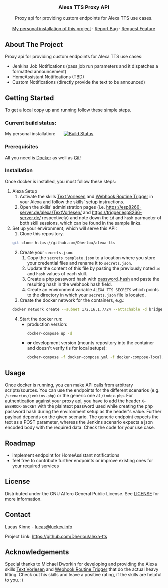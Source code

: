 <p align="center">
  <h3 align="center">Alexa TTS Proxy API</h3>

  <p align="center">
    Proxy api for providing custom endpoints for Alexa TTS use cases.
    <br />
    <br />
    <a href="https://www.luckev.info/alexa-tts">My personal installation of this project</a>
    ·
    <a href="https://github.com/Dherlou/alexa-tts/issues">Report Bug</a>
    ·
    <a href="https://github.com/Dherlou/alexa-tts/issues">Request Feature</a>
  </p>
</p>



<!-- ABOUT THE PROJECT -->
## About The Project

Proxy api for providing custom endpoints for Alexa TTS use cases:
- Jenkins Job Notifications (pass job run parameters and it dispatches a formatted announcement)
- HomeAssistant Notifications (TBD)
- Custom Notifications (directly provide the text to be announced)



<!-- GETTING STARTED -->
## Getting Started

To get a local copy up and running follow these simple steps.

### Current build status:
My personal installation:&nbsp;&nbsp;&nbsp;&nbsp;&nbsp;&nbsp;&nbsp;[![Build Status](https://luckev.info/jenkins/buildStatus/icon?job=Projects%2FAlexaTTS%2FBuild%2BDeploy)](https://luckev.info/jenkins/job/Projects/job/AlexaTTS/job/Build+Deploy/)

### Prerequisites

All you need is [Docker](https://www.docker.com/) as well as [Git](https://git-scm.com/)!

### Installation

Once docker is installed, you must follow these steps:

1. Alexa Setup
   1. Activate the skills [Text Vorlesen](https://www.amazon.de/Michael-Dworkin-Text-vorlesen/dp/B09MW253S4) and [Webhook Routine Trigger](https://www.amazon.de/Michael-Dworkin-Webhook-Routine-Trigger/dp/B09RGPYHLL) in your Alexa and follow the skills' setup instructions.
   2. Open the skills' administration pages (i.e. https://esp8266-server.de/alexa/TextVorlesen/ and https://trigger.esp8266-server.de/ respectively) and note down the `id` and `hash` parmaeter of both skill sessions, which can be found in the sample links.
2. Set up your environment, which will serve this API:
   1. Clone this repository.
    ```sh
    git clone https://github.com/Dherlou/alexa-tts
    ```
   2. Create your `secrets.json`:
      1. Copy the `secrets.template.json` to a location where you store your credential files and rename it to `secrets.json`.
      2. Update the content of this file by pasting the previously noted `id` and `hash` values of each skill.
      3. Create a php password hash with [password_hash](https://www.php.net/manual/en/function.password-hash.php) and paste the resulting hash in the webhook hash field.
      4. Create an environment variable `ALEXA_TTS_SECRETS` which points to the directory in which your `secrets.json` file is located.
   3. Create the docker network for the containers, e.g.:
    ```sh
    docker network create --subnet 172.16.1.7/24 --attachable -d bridge jenkins
    ```
   4. Start the docker run:
      * production version:
        ```sh
        docker-compose up -d
        ```
      * **or** development version (mounts repository into the container and doesn't verify tls for local setups):
        ```sh
        docker-compose -f docker-compose.yml -f docker-compose-local.yml up -d
        ```


<!-- USAGE EXAMPLES -->
## Usage

Once docker is running, you can make API calls from arbitrary scripts/sources.
You can use the endpoints for the different scenarios (e.g. `/scenarios/jenkins.php`) or the generic one at `/index.php`.
For authentication against your proxy api, you have to add the header `X-WEBHOOK-SECRET` with the plaintext password used while creating the php password hash during the environment setup as the header's value.
Further payload depends on the given scenario. The generic endpoint expects the text as a POST parameter, whereas the Jenkins scenario expects a json encoded body with the required data. Check the code for your use case.



<!-- ROADMAP -->
## Roadmap

* implement endpoint for HomeAssistant notifications
* feel free to contribute further endpoints or improve existing ones for your required services


<!-- LICENSE -->
## License

Distributed under the GNU Affero General Public License. See [LICENSE](./LICENSE) for more information.



<!-- CONTACT -->
## Contact

Lucas Kinne - lucas@luckev.info

Project Link: https://github.com/Dherlou/alexa-tts



<!-- ACKNOWLEDGEMENTS -->
## Acknowledgements

Special thanks to Michael Dworkin for developing and providing the Alexa skills [Text Vorlesen](https://www.amazon.de/Michael-Dworkin-Text-vorlesen/dp/B09MW253S4) and [Webhook Routine Trigger](https://www.amazon.de/Michael-Dworkin-Webhook-Routine-Trigger/dp/B09RGPYHLL) that do the actual heavy lifting. Check out his skills and leave a positive rating, if the skills are helpful to you. :)
